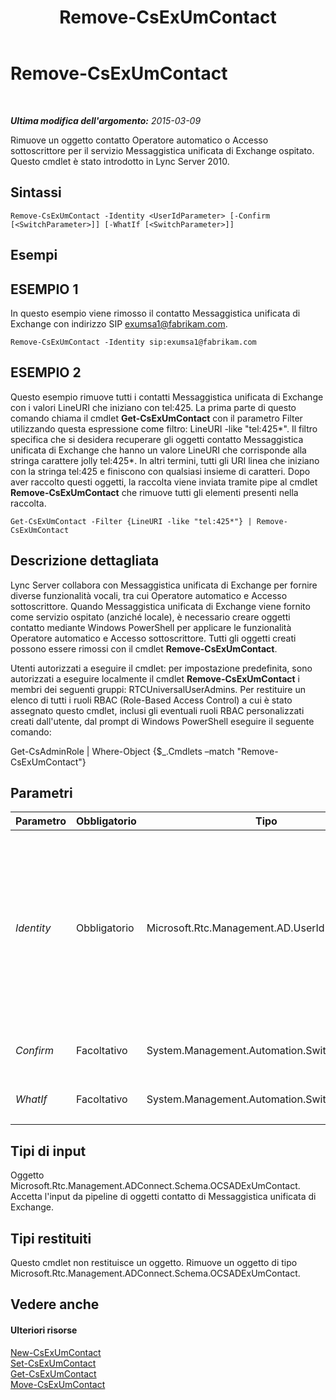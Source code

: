 ﻿---
title: Remove-CsExUmContact
TOCTitle: Remove-CsExUmContact
ms:assetid: d79f7082-f58b-4cc3-a90d-230111e32850
ms:mtpsurl: https://technet.microsoft.com/it-it/library/Gg398946(v=OCS.15)
ms:contentKeyID: 49302127
ms.date: 08/24/2015
mtps_version: v=OCS.15
ms.translationtype: HT
---

# Remove-CsExUmContact

 

_**Ultima modifica dell'argomento:** 2015-03-09_

Rimuove un oggetto contatto Operatore automatico o Accesso sottoscrittore per il servizio Messaggistica unificata di Exchange ospitato. Questo cmdlet è stato introdotto in Lync Server 2010.

## Sintassi

    Remove-CsExUmContact -Identity <UserIdParameter> [-Confirm [<SwitchParameter>]] [-WhatIf [<SwitchParameter>]]

## Esempi

## ESEMPIO 1

In questo esempio viene rimosso il contatto Messaggistica unificata di Exchange con indirizzo SIP exumsa1@fabrikam.com.

    Remove-CsExUmContact -Identity sip:exumsa1@fabrikam.com

## ESEMPIO 2

Questo esempio rimuove tutti i contatti Messaggistica unificata di Exchange con i valori LineURI che iniziano con tel:425. La prima parte di questo comando chiama il cmdlet **Get-CsExUmContact** con il parametro Filter utilizzando questa espressione come filtro: LineURI -like "tel:425\*". Il filtro specifica che si desidera recuperare gli oggetti contatto Messaggistica unificata di Exchange che hanno un valore LineURI che corrisponde alla stringa carattere jolly tel:425\*. In altri termini, tutti gli URI linea che iniziano con la stringa tel:425 e finiscono con qualsiasi insieme di caratteri. Dopo aver raccolto questi oggetti, la raccolta viene inviata tramite pipe al cmdlet **Remove-CsExUmContact** che rimuove tutti gli elementi presenti nella raccolta.

    Get-CsExUmContact -Filter {LineURI -like "tel:425*"} | Remove-CsExUmContact

## Descrizione dettagliata

Lync Server collabora con Messaggistica unificata di Exchange per fornire diverse funzionalità vocali, tra cui Operatore automatico e Accesso sottoscrittore. Quando Messaggistica unificata di Exchange viene fornito come servizio ospitato (anziché locale), è necessario creare oggetti contatto mediante Windows PowerShell per applicare le funzionalità Operatore automatico e Accesso sottoscrittore. Tutti gli oggetti creati possono essere rimossi con il cmdlet **Remove-CsExUmContact**.

Utenti autorizzati a eseguire il cmdlet: per impostazione predefinita, sono autorizzati a eseguire localmente il cmdlet **Remove-CsExUmContact** i membri dei seguenti gruppi: RTCUniversalUserAdmins. Per restituire un elenco di tutti i ruoli RBAC (Role-Based Access Control) a cui è stato assegnato questo cmdlet, inclusi gli eventuali ruoli RBAC personalizzati creati dall'utente, dal prompt di Windows PowerShell eseguire il seguente comando:

Get-CsAdminRole | Where-Object {$\_.Cmdlets –match "Remove-CsExUmContact"}

## Parametri


<table>
<colgroup>
<col style="width: 25%" />
<col style="width: 25%" />
<col style="width: 25%" />
<col style="width: 25%" />
</colgroup>
<thead>
<tr class="header">
<th>Parametro</th>
<th>Obbligatorio</th>
<th>Tipo</th>
<th>Descrizione</th>
</tr>
</thead>
<tbody>
<tr class="odd">
<td><p><em>Identity</em></p></td>
<td><p>Obbligatorio</p></td>
<td><p>Microsoft.Rtc.Management.AD.UserIdParameter</p></td>
<td><p>L'identificatore univoco dell'oggetto contatto che si desidera rimuovere. Le identità dei contatti possono essere specificate utilizzando uno dei quattro formati seguenti: 1) L'indirizzo SIP del contatto; 2) il nome dell'entità utente (UPN) del contatto; 3) il nome del dominio del contatto e il nome di accesso nella forma dominio\accesso (ad esempio, litwareinc\exum1); infine, 4) il nome di visualizzazione Active Directory del contatto (ad esempio, Team Auto Attendant).</p>
<p>Tipo di dati completi: Microsoft.Rtc.Management.AD.UserIdParameter</p></td>
</tr>
<tr class="even">
<td><p><em>Confirm</em></p></td>
<td><p>Facoltativo</p></td>
<td><p>System.Management.Automation.SwitchParameter</p></td>
<td><p>Viene visualizzata una richiesta di conferma prima di eseguire il comando.</p></td>
</tr>
<tr class="odd">
<td><p><em>WhatIf</em></p></td>
<td><p>Facoltativo</p></td>
<td><p>System.Management.Automation.SwitchParameter</p></td>
<td><p>Descrive ciò che accadrebbe se si eseguisse il comando senza eseguirlo realmente.</p></td>
</tr>
</tbody>
</table>


## Tipi di input

Oggetto Microsoft.Rtc.Management.ADConnect.Schema.OCSADExUmContact. Accetta l'input da pipeline di oggetti contatto di Messaggistica unificata di Exchange.

## Tipi restituiti

Questo cmdlet non restituisce un oggetto. Rimuove un oggetto di tipo Microsoft.Rtc.Management.ADConnect.Schema.OCSADExUmContact.

## Vedere anche

#### Ulteriori risorse

[New-CsExUmContact](new-csexumcontact.md)  
[Set-CsExUmContact](set-csexumcontact.md)  
[Get-CsExUmContact](get-csexumcontact.md)  
[Move-CsExUmContact](move-csexumcontact.md)

